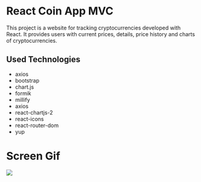 <h1>React Coin App MVC</h1>

<p>This project is a website for tracking cryptocurrencies developed with React. It provides users with current prices, details, price history and charts of cryptocurrencies.</p>

<h2>Used Technologies</h2>

<ul>

<li>axios</li>
<li>bootstrap</li>
<li>chart.js</li>
<li>formik</li>
<li>millify</li>
<li>axios</li>
<li>react-chartjs-2</li>
<li>react-icons</li>
<li>react-router-dom</li>
<li>yup</li>

</ul>

<h1>Screen Gif</h1>

<img src="/public/coinapp.gif" />
